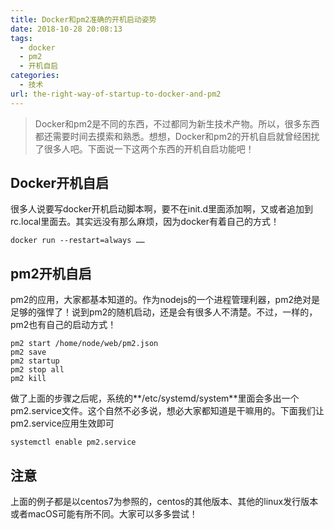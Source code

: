 ```yaml
---
title: Docker和pm2准确的开机启动姿势
date: 2018-10-28 20:08:13
tags: 
  - docker
  - pm2
  - 开机自启
categories:
  - 技术
url: the-right-way-of-startup-to-docker-and-pm2
---
```


> Docker和pm2是不同的东西，不过都同为新生技术产物。所以，很多东西都还需要时间去摸索和熟悉。想想，Docker和pm2的开机自启就曾经困扰了很多人吧。下面说一下这两个东西的开机自启功能吧！

## Docker开机自启

很多人说要写docker开机启动脚本啊，要不在init.d里面添加啊，又或者追加到rc.local里面去。其实远没有那么麻烦，因为docker有着自己的方式！

```
docker run --restart=always ……
```

## pm2开机自启

pm2的应用，大家都基本知道的。作为nodejs的一个进程管理利器，pm2绝对是足够的强悍了！说到pm2的随机启动，还是会有很多人不清楚。不过，一样的，pm2也有自己的启动方式！

```
pm2 start /home/node/web/pm2.json
pm2 save
pm2 startup
pm2 stop all
pm2 kill
```

做了上面的步骤之后呢，系统的**/etc/systemd/system**里面会多出一个pm2.service文件。这个自然不必多说，想必大家都知道是干嘛用的。下面我们让pm2.service应用生效即可

```
systemctl enable pm2.service
```


## 注意

上面的例子都是以centos7为参照的，centos的其他版本、其他的linux发行版本或者macOS可能有所不同。大家可以多多尝试！

